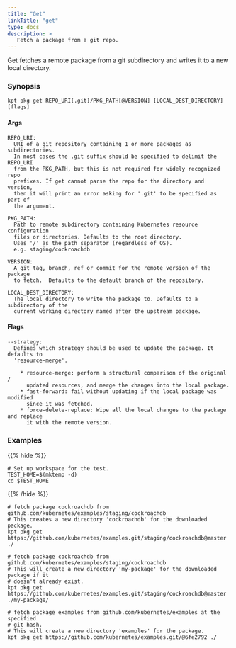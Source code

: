 ```yaml
---
title: "Get"
linkTitle: "get"
type: docs
description: >
   Fetch a package from a git repo.
---
```

<!--mdtogo:Short
    Fetch a package from a git repo.
-->

Get fetches a remote package from a git subdirectory and writes it to a new
local directory.

### Synopsis
<!--mdtogo:Long-->
```
kpt pkg get REPO_URI[.git]/PKG_PATH[@VERSION] [LOCAL_DEST_DIRECTORY] [flags]
```
#### Args
```
REPO_URI:
  URI of a git repository containing 1 or more packages as subdirectories.
  In most cases the .git suffix should be specified to delimit the REPO_URI
  from the PKG_PATH, but this is not required for widely recognized repo
  prefixes. If get cannot parse the repo for the directory and version,
  then it will print an error asking for '.git' to be specified as part of
  the argument.

PKG_PATH:
  Path to remote subdirectory containing Kubernetes resource configuration
  files or directories. Defaults to the root directory.
  Uses '/' as the path separator (regardless of OS).
  e.g. staging/cockroachdb

VERSION:
  A git tag, branch, ref or commit for the remote version of the package
  to fetch.  Defaults to the default branch of the repository.

LOCAL_DEST_DIRECTORY:
  The local directory to write the package to. Defaults to a subdirectory of the
  current working directory named after the upstream package.
```

#### Flags
```
--strategy:
  Defines which strategy should be used to update the package. It defaults to
  'resource-merge'.
  
    * resource-merge: perform a structural comparison of the original /
      updated resources, and merge the changes into the local package.
    * fast-forward: fail without updating if the local package was modified
      since it was fetched.
    * force-delete-replace: Wipe all the local changes to the package and replace
      it with the remote version.
```
<!--mdtogo-->

### Examples

{{% hide %}}

<!-- @makeWorkplace @verifyExamples-->
```
# Set up workspace for the test.
TEST_HOME=$(mktemp -d)
cd $TEST_HOME
```

{{% /hide %}}

<!--mdtogo:Examples-->

<!-- @pkgGet @verifyExamples-->
```shell
# fetch package cockroachdb from github.com/kubernetes/examples/staging/cockroachdb
# This creates a new directory 'cockroachdb' for the downloaded package.
kpt pkg get https://github.com/kubernetes/examples.git/staging/cockroachdb@master ./
```

<!-- @pkgGet @verifyExamples-->
```shell
# fetch package cockroachdb from github.com/kubernetes/examples/staging/cockroachdb
# This will create a new directory 'my-package' for the downloaded package if it
# doesn't already exist.
kpt pkg get https://github.com/kubernetes/examples.git/staging/cockroachdb@master ./my-package/
```

<!-- @pkgGet @verifyExamples-->
```shell
# fetch package examples from github.com/kubernetes/examples at the specified
# git hash. 
# This will create a new directory 'examples' for the package.
kpt pkg get https://github.com/kubernetes/examples.git/@6fe2792 ./
```
<!--mdtogo-->